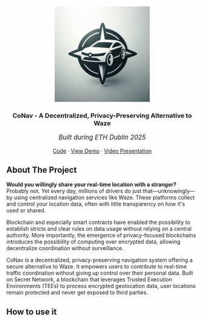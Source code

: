 <a id="readme-top"></a>

<!-- PROJECT LOGO -->
<br />
<div align="center">
  <a href="https://github.com/RegisGraptin/decentralized-waze">
    <img src="./logo.jpeg" alt="Logo" width="250" height="250">
  </a>

<h3 align="center">CoNav - A Decentralized, Privacy-Preserving Alternative to Waze</h3>
<p align="center" style="font-style: italic; font-size: 1.2em;">Built during ETH Dublin 2025</p>
  <p align="center">
    <a href="https://github.com/RegisGraptin/decentralized-waze">Code</a>
    &middot;
    <a href="#">View Demo</a>
    &middot;
    <a href="#">Video Presentation</a>
    
  </p>
</div>


## About The Project

**Would you willingly share your real-time location with a stranger?**
Probably not. Yet every day, millions of drivers do just that—unknowingly—by using centralized navigation services like Waze. These platforms collect and control your location data, often with little transparency on how it's used or shared.

Blockchain and especially smart contracts have enabled the possibility to establish stricts and clear rules on data usage without relying on a central authority. More importantly, the emergence of privacy-focused blockchains introduces the possibility of computing over encrypted data, allowing decentralize coordination without surveillance.

CoNav is a decentralized, privacy-preserving navigation system offering a secure alternative to Waze. It empowers users to contribute to real-time traffic coordination without giving up control over their personal data. Built on Secret Network, a blockchain that leverages Trusted Execution Environments (TEEs) to process encrypted geolocation data, user locations remain protected and never get exposed to third parties.

## How to use it


